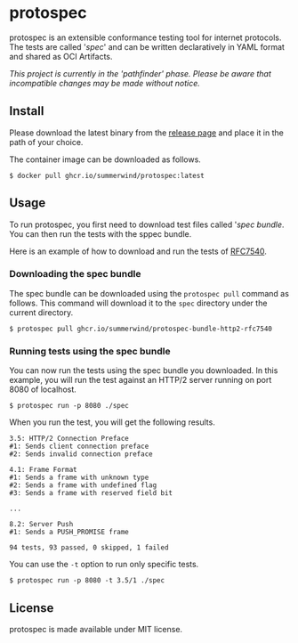 # protospec

protospec is an extensible conformance testing tool for internet protocols. The tests are called '*spec*' and can be written declaratively in YAML format and shared as OCI Artifacts.

*This project is currently in the 'pathfinder' phase. Please be aware that incompatible changes may be made without notice.*

## Install

Please download the latest binary from the [release page](https://github.com/summerwind/protospec/releases) and place it in the path of your choice.

The container image can be downloaded as follows.

```
$ docker pull ghcr.io/summerwind/protospec:latest
```

## Usage

To run protospec, you first need to download test files called '*spec bundle*. You can then run the tests with the sppec bundle.

Here is an example of how to download and run the tests of [RFC7540](https://tools.ietf.org/html/rfc7540).

### Downloading the spec bundle

The spec bundle can be downloaded using the `protospec pull` command as follows. This command will download it to the `spec` directory under the current directory.

```
$ protospec pull ghcr.io/summerwind/protospec-bundle-http2-rfc7540
```

### Running tests using the spec bundle

You can now run the tests using the spec bundle you downloaded. In this example, you will run the test against an HTTP/2 server running on port 8080 of localhost.

```
$ protospec run -p 8080 ./spec
```

When you run the test, you will get the following results.

```
3.5: HTTP/2 Connection Preface
#1: Sends client connection preface
#2: Sends invalid connection preface

4.1: Frame Format
#1: Sends a frame with unknown type
#2: Sends a frame with undefined flag
#3: Sends a frame with reserved field bit

...

8.2: Server Push
#1: Sends a PUSH_PROMISE frame

94 tests, 93 passed, 0 skipped, 1 failed
```

You can use the `-t` option to run only specific tests.

```
$ protospec run -p 8080 -t 3.5/1 ./spec
```

## License

protospec is made available under MIT license.
